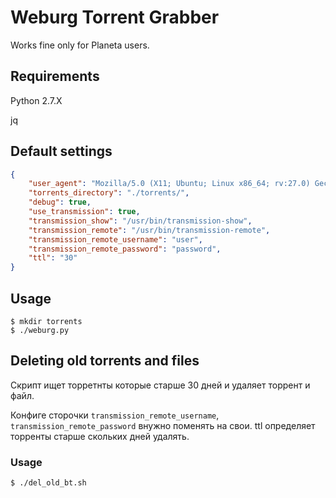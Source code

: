 # Weburg Torrent Grabber

Works fine only for Planeta users.

## Requirements

Python 2.7.X 

jq

## Default settings

```json
{
    "user_agent": "Mozilla/5.0 (X11; Ubuntu; Linux x86_64; rv:27.0) Gecko/20100101 Firefox/27.0",
    "torrents_directory": "./torrents/",
    "debug": true,
    "use_transmission": true,
    "transmission_show": "/usr/bin/transmission-show",
    "transmission_remote": "/usr/bin/transmission-remote",
    "transmission_remote_username": "user",
    "transmission_remote_password": "password",
    "ttl": "30"
}
```

## Usage

```shell
$ mkdir torrents
$ ./weburg.py
```

## Deleting old torrents and files

Скрипт ищет торретнты которые старше 30 дней и удаляет торрент и файл.

Конфиге сторочки `transmission_remote_username`, `transmission_remote_password` внужно поменять на свои. ttl определяет торренты старше скольких дней удалять.

### Usage

```shell
$ ./del_old_bt.sh
```
